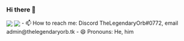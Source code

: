 ### Hi there 👋

<!--
**MacaylaMarvelous81/MacaylaMarvelous81** is a ✨ _special_ ✨ repository because its `README.md` (this file) appears on your GitHub profile.

Here are some ideas to get you started:

- 🔭 I’m currently working on ...
- 🌱 I’m currently learning ...
- 👯 I’m looking to collaborate on ...
- 🤔 I’m looking for help with ...
- 💬 Ask me about ...
- 📫 How to reach me: ...
- 😄 Pronouns: ...
- ⚡ Fun fact: ...
-->
<img align="center" src="https://github-readme-stats.vercel.app/api/top-langs/?username=MacaylaMarvelous81&count_private=true&show_icons=true&theme=radical">
<img align="center" src="https://github-readme-stats.vercel.app/api?username=MacaylaMarvelous81&count_private=true&show_icons=true&theme=radical">
- 📫 How to reach me: Discord TheLegendaryOrb#0772, email admin@thelegendaryorb.tk
- 😄 Pronouns: He, him
